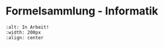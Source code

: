 # Formelsammlung - Informatik

```{image} /media/icon/in-arbeit.svg
:alt: In Arbeit!
:width: 200px
:align: center
```

